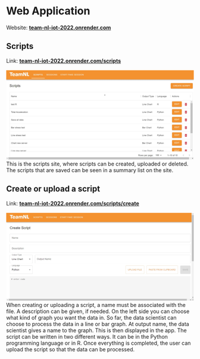 # Web Application
Website: **<a target="_blank" href="http://teamnl-t-iot-vm.westeurope.cloudapp.azure.com/">team-nl-iot-2022.onrender.com</a>**

## Scripts
Link: **<a target="_blank" href="http://teamnl-t-iot-vm.westeurope.cloudapp.azure.com/scripts">team-nl-iot-2022.onrender.com/scripts</a>**<br><br>
![Script page](../images/Overzicht-scriptpage.jpg)
This is the scripts site, where scripts can be created, uploaded or deleted. The scripts that are saved can be seen in a summary list on the site. 

## Create or upload a script
Link: **<a target="_blank" href="http://teamnl-t-iot-vm.westeurope.cloudapp.azure.com/scripts/create">team-nl-iot-2022.onrender.com/scripts/create</a>**<br><br>
![Uploaden scripts](../images/create-script.jpg)
When creating or uploading a script, a name must be associated with the file. A description can be given, if needed. On the left side you can choose what kind of graph you want the data in. So far, the data scientist can choose to process the data in a line or bar graph. At output name, the data scientist gives a name to the graph. This is then displayed in the app. The script can be written in two different ways. It can be in the Python programming language or in R. Once everything is completed, the user can upload the script so that the data can be processed.

